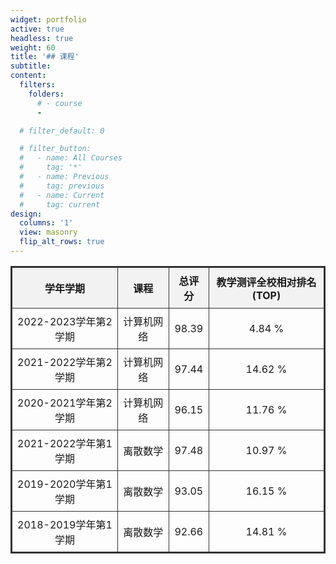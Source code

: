 ```yaml
---
widget: portfolio
active: true
headless: true
weight: 60
title: '## 课程'
subtitle:
content:
  filters:
    folders:
      # - course
      -

  # filter_default: 0

  # filter_button:
  #   - name: All Courses
  #     tag: '*'
  #   - name: Previous
  #     tag: previous
  #   - name: Current
  #     tag: current
design:
  columns: '1'
  view: masonry
  flip_alt_rows: true
---
```


| 学年学期               | 课程       | 总评分 | 教学测评全校相对排名(TOP) |
|-----------------------|------------|-------|------------------|
| 2022-2023学年第2学期 | 计算机网络 | 98.39 | 4.84 %          |
| 2021-2022学年第2学期 | 计算机网络 | 97.44 | 14.62 %         |
| 2020-2021学年第2学期 | 计算机网络 | 96.15 | 11.76 %         |
| 2021-2022学年第1学期 | 离散数学   | 97.48 | 10.97 %         |
| 2019-2020学年第1学期 | 离散数学   | 93.05 | 16.15 %         |
| 2018-2019学年第1学期 | 离散数学   | 92.66 | 14.81 %         |

<!-- | 学年学期               | 课程       | 总评分 | 教学测评全校相对排名(TOP) |
|-----------------------|------------|-------|------------------|
| 2022-2023学年第2学期 | 计算机网络 | 98.39 | 4.84 %          |
| 2021-2022学年第2学期 | 计算机网络 | 97.44 | 14.62 %         |
| 2020-2021学年第2学期 | 计算机网络 | 96.15 | 11.76 %         |
| 2019-2020学年第2学期 | 计算机网络 | 93.02 | 23.88 %         |
| 2018-2019学年第2学期 | 计算机网络 | 91.46 | 27.97 %         |
| 2021-2022学年第1学期 | 离散数学   | 97.48 | 10.97 %         |
| 2019-2020学年第1学期 | 离散数学   | 93.05 | 16.15 %         |
| 2018-2019学年第1学期 | 离散数学   | 92.66 | 14.81 %         | -->

<style>
  table {
    border-collapse: collapse;
    width: 100%;
    border: 2px solid #333; /* 表格边框 */
    font-size: 1rem;
  }

  th, td {
    border: 1px solid #333; /* 单元格边框 */
    padding: 8px; /* 单元格内边距 */
    text-align: center; /* 文本左对齐 */
  }

  th {
    background-color: #f2f2f2; /* 表头背景色 */
  }
</style>

